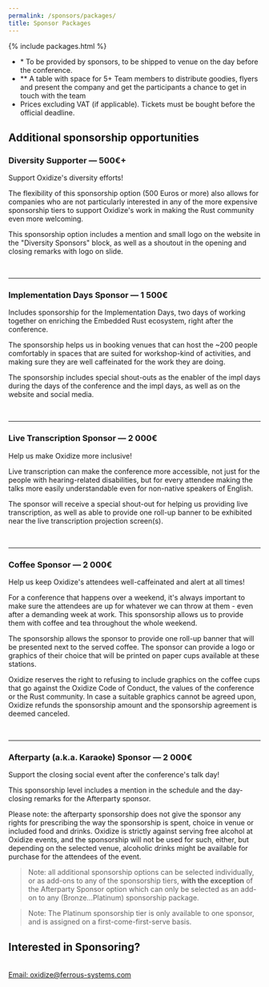```yaml
---
permalink: /sponsors/packages/
title: Sponsor Packages
---
```


{% include packages.html %}

- \* To be provided by sponsors, to be shipped to venue on the day before the conference.
- ** A table with space for 5+ Team members to distribute goodies, flyers and present the company and get the participants a chance to get in touch with the team
- Prices excluding VAT (if applicable). Tickets must be bought before the official deadline.


## Additional sponsorship opportunities

### Diversity Supporter — 500€+

Support Oxidize's diversity efforts!

The flexibility of this sponsorship option (500 Euros or more) also allows for companies who are not particularly interested in any of the more expensive sponsorship tiers to support Oxidize's work in making the Rust community even more welcoming.

This sponsorship option includes a mention and small logo on the website in the "Diversity Sponsors" block, as well as a shoutout in the opening and closing remarks with logo on slide.

<br>

---

### Implementation Days Sponsor — 1&nbsp;500€

Includes sponsorship for the Implementation Days, two days of working together on enriching the Embedded Rust ecosystem, right after the conference.

The sponsorship helps us in booking venues that can host the ~200 people comfortably in spaces that are suited for workshop-kind of activities, and making sure they are well caffeinated for the work they are doing.

The sponsorship includes special shout-outs as the enabler of the impl days during the days of the conference and the impl days, as well as on the website and social media.


<br>

---

### Live Transcription Sponsor — 2&nbsp;000€

Help us make Oxidize more inclusive!

Live transcription can make the conference more accessible, not just for the people with hearing-related disabilities, but for every attendee making the talks more easily understandable even for non-native speakers of English.

The sponsor will receive a special shout-out for helping us providing live transcription, as well as able to provide one roll-up banner to be exhibited near the live transcription projection screen(s).

<br>

---

### Coffee Sponsor — 2&nbsp;000€

Help us keep Oxidize's attendees well-caffeinated and alert at all times!

For a conference that happens over a weekend, it's always important to make sure the attendees are up for whatever we can throw at them - even after a demanding week at work. This sponsorship allows us to provide them with coffee and tea throughout the whole weekend.

The sponsorship allows the sponsor to provide one roll-up banner that will be presented next to the served coffee. The sponsor can provide a logo or graphics of their choice that will be printed on paper cups available at these stations.

Oxidize reserves the right to refusing to include graphics on the coffee cups that go against the Oxidize Code of Conduct, the values of the conference or the Rust community. In case a suitable graphics cannot be agreed upon, Oxidize refunds the sponsorship amount and the sponsorship agreement is deemed canceled.

<br>

---

### Afterparty (a.k.a. Karaoke) Sponsor — 2&nbsp;000€

Support the closing social event after the conference's talk day!

This sponsorship level includes a mention in the schedule and the day-closing remarks for the Afterparty sponsor.

Please note: the afterparty sponsorship does not give the sponsor any rights for prescribing the way the sponsorship is spent, choice in venue or included food and drinks. Oxidize is strictly against serving free alcohol at Oxidize events, and the sponsorship will not be used for such, either, but depending on the selected venue, alcoholic drinks might be available for purchase for the attendees of the event.

> Note: all additional sponsorship options can be selected individually, or as add-ons to any of the sponsorship tiers, **with the exception** of the Afterparty Sponsor option which can only be selected as an add-on to any (Bronze...Platinum) sponsorship package.

> Note: The Platinum sponsorship tier is only available to one sponsor, and is assigned on a first-come-first-serve basis.

## Interested in Sponsoring?
<br />
<a href="mailto:oxidize@ferrous-systems.com" class = 'btn_round'>
    Email: oxidize@ferrous-systems.com
</a>
